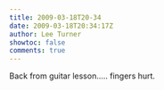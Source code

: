 ```yaml
---
title: 2009-03-18T20-34
date: 2009-03-18T20:34:17Z
author: Lee Turner
showtoc: false
comments: true
---
```


Back from guitar lesson..... fingers hurt.

